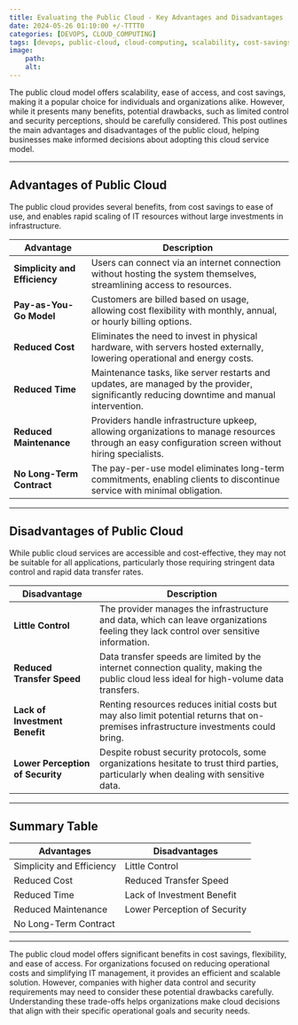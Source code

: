 ```yaml
--- 
title: Evaluating the Public Cloud - Key Advantages and Disadvantages 
date: 2024-05-26 01:10:00 +/-TTTT0
categories: [DEVOPS, CLOUD_COMPUTING]
tags: [devops, public-cloud, cloud-computing, scalability, cost-savings, pay-as-you-go, infrastructure-management, cloud-accessibility, it-maintenance, data-transfer, cloud-security, cloud-control, operational-efficiency, cloud-flexibility, cloud-costs, cloud-deployment-models]
image:
    path: 
    alt: 
---
```


The public cloud model offers scalability, ease of access, and cost savings, making it a popular choice for individuals and organizations alike. However, while it presents many benefits, potential drawbacks, such as limited control and security perceptions, should be carefully considered. This post outlines the main advantages and disadvantages of the public cloud, helping businesses make informed decisions about adopting this cloud service model.

---

## Advantages of Public Cloud

The public cloud provides several benefits, from cost savings to ease of use, and enables rapid scaling of IT resources without large investments in infrastructure.

| **Advantage**              | **Description**                                                                                                                                |
|----------------------------|------------------------------------------------------------------------------------------------------------------------------------------------|
| **Simplicity and Efficiency** | Users can connect via an internet connection without hosting the system themselves, streamlining access to resources.                           |
| **Pay-as-You-Go Model**        | Customers are billed based on usage, allowing cost flexibility with monthly, annual, or hourly billing options.                                 |
| **Reduced Cost**               | Eliminates the need to invest in physical hardware, with servers hosted externally, lowering operational and energy costs.                     |
| **Reduced Time**               | Maintenance tasks, like server restarts and updates, are managed by the provider, significantly reducing downtime and manual intervention.       |
| **Reduced Maintenance**        | Providers handle infrastructure upkeep, allowing organizations to manage resources through an easy configuration screen without hiring specialists. |
| **No Long-Term Contract**      | The pay-per-use model eliminates long-term commitments, enabling clients to discontinue service with minimal obligation.                        |

---

## Disadvantages of Public Cloud

While public cloud services are accessible and cost-effective, they may not be suitable for all applications, particularly those requiring stringent data control and rapid data transfer rates.

| **Disadvantage**              | **Description**                                                                                                                             |
|-------------------------------|---------------------------------------------------------------------------------------------------------------------------------------------|
| **Little Control**            | The provider manages the infrastructure and data, which can leave organizations feeling they lack control over sensitive information.       |
| **Reduced Transfer Speed**    | Data transfer speeds are limited by the internet connection quality, making the public cloud less ideal for high-volume data transfers.      |
| **Lack of Investment Benefit**| Renting resources reduces initial costs but may also limit potential returns that on-premises infrastructure investments could bring.        |
| **Lower Perception of Security** | Despite robust security protocols, some organizations hesitate to trust third parties, particularly when dealing with sensitive data.     |

---

## Summary Table

| **Advantages**             | **Disadvantages**                  |
|----------------------------|------------------------------------|
| Simplicity and Efficiency  | Little Control                     |
| Reduced Cost               | Reduced Transfer Speed             |
| Reduced Time               | Lack of Investment Benefit         |
| Reduced Maintenance        | Lower Perception of Security       |
| No Long-Term Contract      |                                    |

---
The public cloud model offers significant benefits in cost savings, flexibility, and ease of access. For organizations focused on reducing operational costs and simplifying IT management, it provides an efficient and scalable solution. However, companies with higher data control and security requirements may need to consider these potential drawbacks carefully. Understanding these trade-offs helps organizations make cloud decisions that align with their specific operational goals and security needs.

